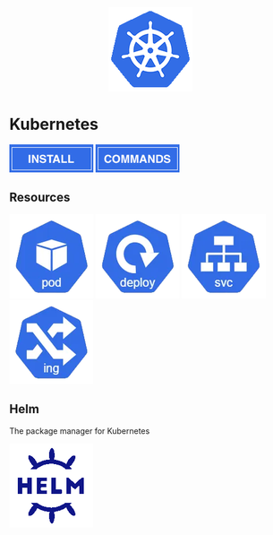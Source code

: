 <p align="center">
  <img src="../images/kubernetes/logo-150x150.png" />
</p>

# Kubernetes

[![How to install Kubernetes in Ubuntu](../images/kubernetes/install.jpg)](./install_kubernetes.md)
[![Kubernetes commands](../images/kubernetes/commands.jpg)](./kubernetes_commands.md)

## Resources

[![pod](../images/kubernetes/res-pod-logo.png)](./README.md)
[![deployment](../images/kubernetes/res-deploy-logo.png)](./kubernetes_service.md)
[![service](../images/kubernetes/res-svc-logo.png)](./kubernetes_service.md)
[![ingress](../images/kubernetes/res-ing-logo.png)](./README.md)

## Helm
The package manager for Kubernetes

[![helm](../images/kubernetes/helm-logo.png)](./helm.md)
